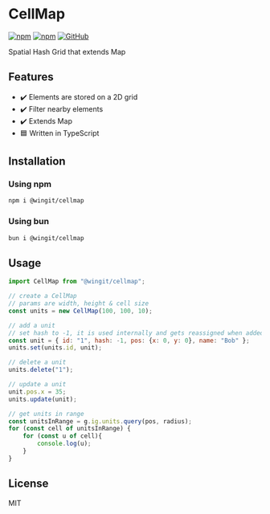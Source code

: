# CellMap

[![npm](https://img.shields.io/npm/v/@wingit/cellmap)](https://www.npmjs.com/package/@wingit/cellmap)
[![npm](https://img.shields.io/npm/dm/@wingit/cellmap)](https://www.npmjs.com/package/@wingit/cellmap)
[![GitHub](https://img.shields.io/github/license/eekelof/cellmap)](https://github.com/git/git-scm.com/blob/main/MIT-LICENSE.txt)

Spatial Hash Grid that extends Map

## Features

- :heavy_check_mark: Elements are stored on a 2D grid
- :heavy_check_mark: Filter nearby elements
- :heavy_check_mark: Extends Map
- :blue_square: Written in TypeScript

## Installation

### Using npm
```bash
npm i @wingit/cellmap
```

### Using bun
```bash
bun i @wingit/cellmap
```

## Usage
```javascript
import CellMap from "@wingit/cellmap";

// create a CellMap
// params are width, height & cell size
const units = new CellMap(100, 100, 10);

// add a unit
// set hash to -1, it is used internally and gets reassigned when added
const unit = { id: "1", hash: -1, pos: {x: 0, y: 0}, name: "Bob" };
units.set(units.id, unit);

// delete a unit
units.delete("1");

// update a unit
unit.pos.x = 35;
units.update(unit);

// get units in range
const unitsInRange = g.ig.units.query(pos, radius);
for (const cell of unitsInRange) {
    for (const u of cell){
        console.log(u);
    }
}
```

## License

MIT